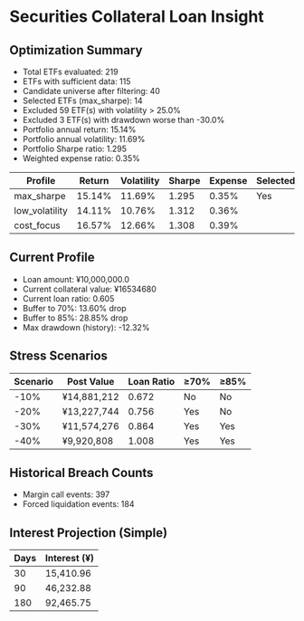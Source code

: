 # Securities Collateral Loan Insight

## Optimization Summary
- Total ETFs evaluated: 219
- ETFs with sufficient data: 115
- Candidate universe after filtering: 40
- Selected ETFs (max_sharpe): 14
- Excluded 59 ETF(s) with volatility > 25.0%
- Excluded 3 ETF(s) with drawdown worse than -30.0%
- Portfolio annual return: 15.14%
- Portfolio annual volatility: 11.69%
- Portfolio Sharpe ratio: 1.295
- Weighted expense ratio: 0.35%

| Profile | Return | Volatility | Sharpe | Expense | Selected |
| --- | --- | --- | --- | --- | --- |
| max_sharpe | 15.14% | 11.69% | 1.295 | 0.35% | Yes |
| low_volatility | 14.11% | 10.76% | 1.312 | 0.36% |  |
| cost_focus | 16.57% | 12.66% | 1.308 | 0.39% |  |

## Current Profile
- Loan amount: ¥10,000,000.0
- Current collateral value: ¥16534680
- Current loan ratio: 0.605
- Buffer to 70%: 13.60% drop
- Buffer to 85%: 28.85% drop
- Max drawdown (history): -12.32%

## Stress Scenarios
| Scenario | Post Value | Loan Ratio | ≥70% | ≥85% |
| --- | --- | --- | --- | --- |
| -10% | ¥14,881,212 | 0.672 | No | No |
| -20% | ¥13,227,744 | 0.756 | Yes | No |
| -30% | ¥11,574,276 | 0.864 | Yes | Yes |
| -40% | ¥9,920,808 | 1.008 | Yes | Yes |

## Historical Breach Counts
- Margin call events: 397
- Forced liquidation events: 184

## Interest Projection (Simple)
| Days | Interest (¥) |
| --- | --- |
| 30 | 15,410.96 |
| 90 | 46,232.88 |
| 180 | 92,465.75 |
